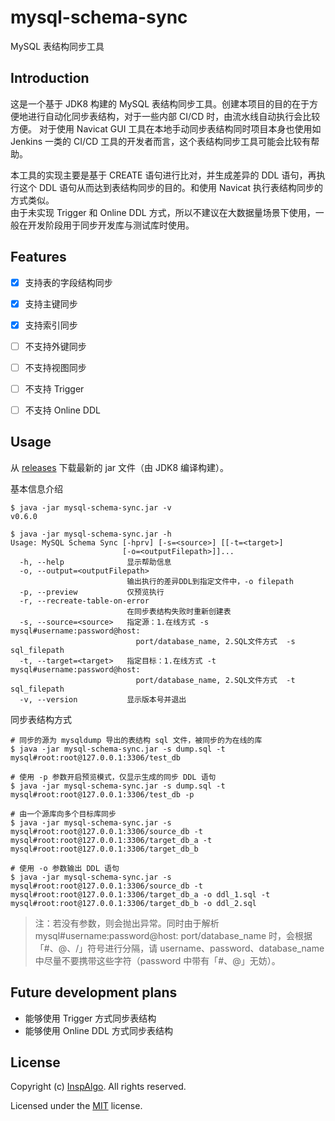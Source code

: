 # mysql-schema-sync
MySQL 表结构同步工具  

## Introduction
这是一个基于 JDK8 构建的 MySQL 表结构同步工具。创建本项目的目的在于方便地进行自动化同步表结构，对于一些内部 CI/CD 时，由流水线自动执行会比较方便。
对于使用 Navicat GUI 工具在本地手动同步表结构同时项目本身也使用如 Jenkins 一类的 CI/CD 工具的开发者而言，这个表结构同步工具可能会比较有帮助。  

本工具的实现主要是基于 CREATE 语句进行比对，并生成差异的 DDL 语句，再执行这个 DDL 语句从而达到表结构同步的目的。和使用 Navicat 执行表结构同步的方式类似。  
由于未实现 Trigger 和 Online DDL 方式，所以不建议在大数据量场景下使用，一般在开发阶段用于同步开发库与测试库时使用。  

## Features  
- [x] 支持表的字段结构同步  
- [x] 支持主键同步  
- [x] 支持索引同步  
- [ ] 不支持外键同步  
- [ ] 不支持视图同步  
- [ ] 不支持 Trigger  
- [ ] 不支持 Online DDL  


## Usage
从 [releases](https://github.com/InspAlgo/mysql-schema-sync/releases)  下载最新的 jar 文件（由 JDK8 编译构建）。  

基本信息介绍  
```
$ java -jar mysql-schema-sync.jar -v
v0.6.0

$ java -jar mysql-schema-sync.jar -h
Usage: MySQL Schema Sync [-hprv] [-s=<source>] [[-t=<target>]
                         [-o=<outputFilepath>]]...
  -h, --help              显示帮助信息
  -o, --output=<outputFilepath>
                          输出执行的差异DDL到指定文件中，-o filepath
  -p, --preview           仅预览执行
  -r, --recreate-table-on-error
                          在同步表结构失败时重新创建表
  -s, --source=<source>   指定源：1.在线方式 -s mysql#username:password@host:
                            port/database_name, 2.SQL文件方式  -s sql_filepath
  -t, --target=<target>   指定目标：1.在线方式 -t mysql#username:password@host:
                            port/database_name, 2.SQL文件方式  -t sql_filepath
  -v, --version           显示版本号并退出

```


同步表结构方式  
```
# 同步的源为 mysqldump 导出的表结构 sql 文件，被同步的为在线的库
$ java -jar mysql-schema-sync.jar -s dump.sql -t mysql#root:root@127.0.0.1:3306/test_db

# 使用 -p 参数开启预览模式，仅显示生成的同步 DDL 语句
$ java -jar mysql-schema-sync.jar -s dump.sql -t mysql#root:root@127.0.0.1:3306/test_db -p

# 由一个源库向多个目标库同步
$ java -jar mysql-schema-sync.jar -s mysql#root:root@127.0.0.1:3306/source_db -t mysql#root:root@127.0.0.1:3306/target_db_a -t mysql#root:root@127.0.0.1:3306/target_db_b

# 使用 -o 参数输出 DDL 语句
$ java -jar mysql-schema-sync.jar -s mysql#root:root@127.0.0.1:3306/source_db -t mysql#root:root@127.0.0.1:3306/target_db_a -o ddl_1.sql -t mysql#root:root@127.0.0.1:3306/target_db_b -o ddl_2.sql
```

> 注：若没有参数，则会抛出异常。同时由于解析 mysql#username:password@host:
port/database_name 时，会根据「#、@、/」符号进行分隔，请 username、password、database_name 中尽量不要携带这些字符（password 中带有「#、@」无妨）。 


## Future development plans  

+ 能够使用 Trigger 方式同步表结构  
+ 能够使用 Online DDL 方式同步表结构  


## License
Copyright (c) [InspAlgo](https://github.com/InspAlgo). All rights reserved.  

Licensed under the [MIT](LICENSE) license.  